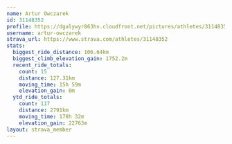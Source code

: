 ```yaml
---
name: Artur Owczarek
id: 31148352
profile: https://dgalywyr863hv.cloudfront.net/pictures/athletes/31148352/15906846/1/large.jpg
username: artur-owczarek
strava_url: https://www.strava.com/athletes/31148352
stats:
  biggest_ride_distance: 106.64km
  biggest_climb_elevation_gain: 1752.2m
  recent_ride_totals:
    count: 15
    distance: 127.31km
    moving_time: 15h 59m
    elevation_gain: 0m
  ytd_ride_totals:
    count: 117
    distance: 2791km
    moving_time: 178h 32m
    elevation_gain: 22763m
layout: strava_member
--- 
```

